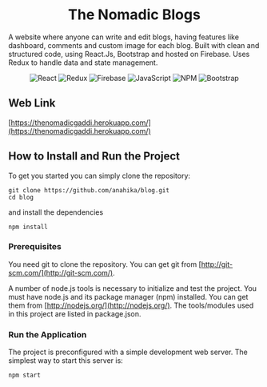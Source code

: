 <h1 align="center">The Nomadic Blogs</h1>

A website where anyone can write and edit blogs, having features like dashboard, comments and custom image for each blog. Built with clean and structured code, using React.Js, Bootstrap and hosted on Firebase. Uses Redux to handle data and state management.

<div align="center">
    
![React](https://img.shields.io/badge/react-%2320232a.svg?style=for-the-badge&logo=react&logoColor=%2361DAFB)
![Redux](https://img.shields.io/badge/redux-%23593d88.svg?style=for-the-badge&logo=redux&logoColor=white)
![Firebase](https://img.shields.io/badge/firebase-%23039BE5.svg?style=for-the-badge&logo=firebase)
![JavaScript](https://img.shields.io/badge/javascript-%23323330.svg?style=for-the-badge&logo=javascript&logoColor=%23F7DF1E)
![NPM](https://img.shields.io/badge/NPM-%23000000.svg?style=for-the-badge&logo=npm&logoColor=white)
![Bootstrap](https://img.shields.io/badge/bootstrap-%23563D7C.svg?style=for-the-badge&logo=bootstrap&logoColor=white)
    
</div>

## Web Link
[https://thenomadicgaddi.herokuapp.com/](https://thenomadicgaddi.herokuapp.com/)

## How to Install and Run the Project
To get you started you can simply clone the repository:

```
git clone https://github.com/anahika/blog.git
cd blog
```
and install the dependencies
```
npm install
```

### Prerequisites
You need git to clone the repository. You can get git from
[http://git-scm.com/](http://git-scm.com/).

A number of node.js tools is necessary to initialize and test the project. You must have node.js and its package manager (npm) installed. You can get them from  [http://nodejs.org/](http://nodejs.org/). The tools/modules used in this project are listed in package.json.

### Run the Application

The project is preconfigured with a simple development web server. The simplest way to start this server is:

    npm start
    
